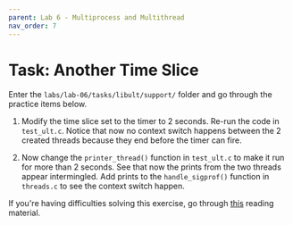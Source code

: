 ```yaml
---
parent: Lab 6 - Multiprocess and Multithread
nav_order: 7
---
```


# Task: Another Time Slice

Enter the `labs/lab-06/tasks/libult/support/` folder and go through the practice items below.

1. Modify the time slice set to the timer to 2 seconds.
Re-run the code in `test_ult.c`.
Notice that now no context switch happens between the 2 created threads because they end before the timer can fire.

1. Now change the `printer_thread()` function in `test_ult.c` to make it run for more than 2 seconds.
See that now the prints from the two threads appear intermingled.
Add prints to the `handle_sigprof()` function in `threads.c` to see the context switch happen.

If you're having difficulties solving this exercise, go through [this](../../guides/libult/README.md) reading material.
